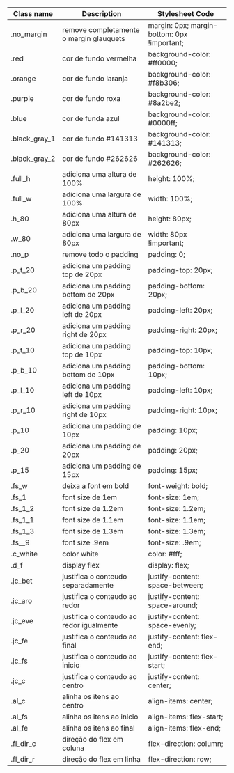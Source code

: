 | Class name | Description | Stylesheet Code | 
| ------ | ----- | ----- | 
| .no_margin | remove completamente o margin glauquets | margin: 0px; margin-bottom: 0px !important; | 
| .red | cor de fundo vermelha | background-color: #ff0000; | 
| .orange | cor de fundo laranja | background-color: #f8b306; | 
| .purple | cor de fundo roxa | background-color: #8a2be2; | 
| .blue | cor de funda azul | background-color: #0000ff; | 
| .black_gray_1 | cor de fundo #141313 | background-color: #141313; | 
| .black_gray_2 | cor de fundo #262626 | background-color: #262626; | 
| .full_h | adiciona uma altura de 100% | height: 100%; | 
| .full_w | adiciona uma largura de 100% | width: 100%; | 
| .h_80 | adiciona uma altura de 80px | height: 80px; | 
| .w_80 | adiciona uma largura de 80px | width: 80px !important; | 
| .no_p | remove todo o padding | padding: 0; | 
| .p_t_20 | adiciona um padding top de 20px | padding-top: 20px; | 
| .p_b_20 | adiciona um padding bottom de 20px | padding-bottom: 20px; | 
| .p_l_20 | adiciona um padding left de 20px | padding-left: 20px; | 
| .p_r_20 | adiciona um padding right de 20px | padding-right: 20px; | 
| .p_t_10 | adiciona um padding top de 10px | padding-top: 10px; | 
| .p_b_10 | adiciona um padding bottom de 10px | padding-bottom: 10px; | 
| .p_l_10 | adiciona um padding left de 10px | padding-left: 10px; | 
| .p_r_10 | adiciona um padding right de 10px | padding-right: 10px; | 
| .p_10 | adiciona um padding de 10px | padding: 10px; | 
| .p_20 | adiciona um padding de 20px | padding: 20px; | 
| .p_15 | adiciona um padding de 15px | padding: 15px; | 
| .fs_w | deixa a font em bold | font-weight: bold; | 
| .fs_1 | font size de 1em | font-size: 1em; | 
| .fs_1_2 | font size de 1.2em | font-size: 1.2em; | 
| .fs_1_1 | font size de 1.1em | font-size: 1.1em; | 
| .fs_1_3 | font size de 1.3em | font-size: 1.3em; | 
| .fs__9 | font size .9em | font-size: .9em; | 
| .c_white | color white | color: #fff; | 
| .d_f | display flex | display: flex; | 
| .jc_bet | justifica o conteudo separadamente | justify-content: space-between; | 
| .jc_aro | justifica o conteudo ao redor | justify-content: space-around; | 
| .jc_eve | justifica o conteudo ao redor igualmente | justify-content: space-evenly; | 
| .jc_fe | justifica o conteudo ao final | justify-content: flex-end; | 
| .jc_fs | justifica o conteudo ao inicio | justify-content: flex-start; | 
| .jc_c | justifica o conteudo ao centro | justify-content: center; | 
| .al_c | alinha os itens ao centro | align-items: center; | 
| .al_fs | alinha os itens ao inicio | align-items: flex-start; | 
| .al_fe | alinha os itens ao final | align-items: flex-end; | 
| .fl_dir_c | direção do flex em coluna | flex-direction: column; | 
| .fl_dir_r | direção do flex em linha | flex-direction: row; | 
